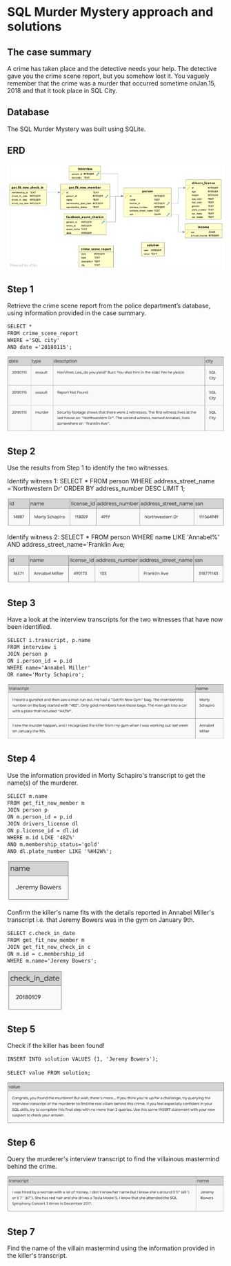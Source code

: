 # SQL Murder Mystery approach and solutions

## The case summary
A crime has taken place and the detective needs your help. The detective gave you the crime scene report, but you somehow lost it. You vaguely remember that the crime was a ​murder​ that occurred sometime on ​Jan.15, 2018​ and that it took place in ​SQL City​. 

## Database
The SQL Murder Mystery was built using SQLite.

## ERD

![database scheme displaying all tabels and relationships](image-8.png)

## Step 1
Retrieve the crime scene report from the police department’s database, using information provided in the case summary.

    SELECT * 
    FROM crime_scene_report 
    WHERE ='SQL city'
    AND date ='20180115';   

![crime scene report transcript](image-3.png)

## Step 2

Use the results from Step 1 to identify the two witnesses.

Identify witness 1:
    SELECT *
    FROM person
    WHERE address_street_name ='Northwestern Dr'
    ORDER BY address_number DESC LIMIT 1;

![Witness 1 record](image-2.png)

Identify witness 2:
    SELECT *
    FROM person
    WHERE name LIKE 'Annabel%'
    AND address_street_name='Franklin Ave;

![Witness 2 record](image-1.png)

## Step 3

Have a look at the interview transcripts for the two witnesses that have now been identified.

    SELECT i.transcript, p.name
    FROM interview i
    JOIN person p
    ON i.person_id = p.id
    WHERE name='Annabel Miller'
    OR name='Morty Schapiro';

![Witness transcripts](image-4.png)

## Step 4

Use the information provided in Morty Schapiro's transcript to get the name(s) of the murderer.

    SELECT m.name
    FROM get_fit_now_member m
    JOIN person p
    ON m.person_id = p.id
    JOIN drivers_license dl
    ON p.license_id = dl.id
    WHERE m.id LIKE '48Z%'
    AND m.membership_status='gold'
    AND dl.plate_number LIKE '%H42W%';

![Name of killer](image-5.png)

Confirm the killer's name fits with the details reported in Annabel Miller's transcript i.e. that Jeremy Bowers was in the gym on January 9th.

    SELECT c.check_in_date 
    FROM get_fit_now_member m
    JOIN get_fit_now_check_in c
    ON m.id = c.membership_id
    WHERE m.name='Jeremy Bowers';

![Date of killer attending gym](image-6.png)

## Step 5

Check if the killer has been found!

    INSERT INTO solution VALUES (1, 'Jeremy Bowers');
    
    SELECT value FROM solution;

![Confirmation of correct killer name 1](image-7.png)

## Step 6

Query the murderer's interview transcript to find the villainous mastermind behind the crime.

![Supposed killer's testimony](image-9.png)

## Step 7

Find the name of the villain mastermind using the information provided in the killer's transcript.


